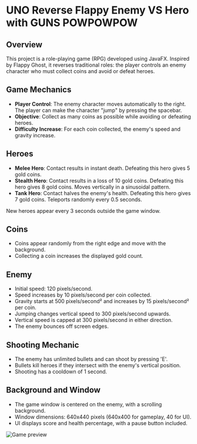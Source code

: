 # UNO Reverse Flappy Enemy VS Hero with GUNS POWPOWPOW

## Overview

This project is a role-playing game (RPG) developed using JavaFX. Inspired by Flappy Ghost, it reverses traditional roles: the player controls an enemy character who must collect coins and avoid or defeat heroes.

## Game Mechanics

- **Player Control**: The enemy character moves automatically to the right. The player can make the character "jump" by pressing the spacebar.
- **Objective**: Collect as many coins as possible while avoiding or defeating heroes.
- **Difficulty Increase**: For each coin collected, the enemy's speed and gravity increase.

## Heroes

- **Melee Hero**: Contact results in instant death. Defeating this hero gives 5 gold coins.
- **Stealth Hero**: Contact results in a loss of 10 gold coins. Defeating this hero gives 8 gold coins. Moves vertically in a sinusoidal pattern.
- **Tank Hero**: Contact halves the enemy's health. Defeating this hero gives 7 gold coins. Teleports randomly every 0.5 seconds.

New heroes appear every 3 seconds outside the game window.

## Coins

- Coins appear randomly from the right edge and move with the background.
- Collecting a coin increases the displayed gold count.

## Enemy

- Initial speed: 120 pixels/second.
- Speed increases by 10 pixels/second per coin collected.
- Gravity starts at 500 pixels/second² and increases by 15 pixels/second² per coin.
- Jumping changes vertical speed to 300 pixels/second upwards.
- Vertical speed is capped at 300 pixels/second in either direction.
- The enemy bounces off screen edges.

## Shooting Mechanic

- The enemy has unlimited bullets and can shoot by pressing 'E'.
- Bullets kill heroes if they intersect with the enemy's vertical position.
- Shooting has a cooldown of 1 second.

## Background and Window

- The game window is centered on the enemy, with a scrolling background.
- Window dimensions: 640x440 pixels (640x400 for gameplay, 40 for UI).
- UI displays score and health percentage, with a pause button included.

![Game preview](https://ibb.co/BKvQ48h)
